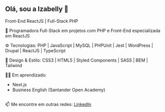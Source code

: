 ## Olá, sou a Izabelly 🥰

Front-End ReactJS | Full-Stack PHP

<!--picture>
  <source
    srcset="https://github-readme-stats.vercel.app/api?username=izabellyml&show_icons=true&theme=radical&rank_icon=github"
    media="(prefers-color-scheme: dark)"
  />
  <source
    srcset="https://github-readme-stats.vercel.app/api?username=izabellyml&show_icons=true"
    media="(prefers-color-scheme: light), (prefers-color-scheme: no-preference)"
  />
  <img src="https://github-readme-stats.vercel.app/api?username=izabellyml&show_icons=true" />
</picture-->
🔭 Programadora Full-Stack em projetos com PHP e Front-End especializada em ReactJS

⚙️ Tecnologias:
PHP | JavaScript | MySQL | PHPUnit | Jest | WordPress | Drupal | ReactJS | TypeScript

🎨 Design & Estilo:
CSS3 | HTML5 | Styled Components | SASS | BEM | Tailwind

✍🏻 Em aprendizado:
- Next.js
- Business English (Santander Open Academy)


##

📫 Me encontre em outras redes: [LinkedIn](https://www.linkedin.com/in/izabellylabegalini/)


<!--
**izabellyml/izabellyml** is a ✨ _special_ ✨ repository because its `README.md` (this file) appears on your GitHub profile.

Here are some ideas to get you started:

- 🔭 I’m currently working on ...
- 🌱 I’m currently learning ...
- 👯 I’m looking to collaborate on ...
- 🤔 I’m looking for help with ...
- 💬 Ask me about ...
- 📫 How to reach me: ...
- 😄 Pronouns: ...
- ⚡ Fun fact: ...
-->
